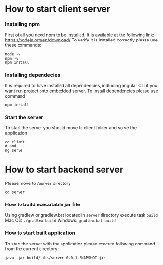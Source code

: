 # How to start client server

### Installing npm
First of all you need npm to be installed. It is available at the following link: https://nodejs.org/en/download/
To verify it is installed correctly please use these commands:
```
node -v 
npm -v
npm install
```

### Installing dependecies
It is required to have installed all dependencies, indluding angular CLI if you want run project onto embedded server.
To install dependencies please use command 
```
npm install
```

### Start the server
To start the server you should move to client folder and serve the application
``` 
cd client
# and 
ng serve
```


# How to start backend server
Please move to /server directory 
```
cd server
```

### How to build executable jar file
Using gradlew or gradlew.bat located in `server` directory execute task `build`
Mac OS: ``./gradlew build``
Windows: ``gradlew.bat build``

### How to start built application
To start the server with the application please execute following command from the current directory:
```
java -jar build/libs/server-0.0.1-SNAPSHOT.jar
```
